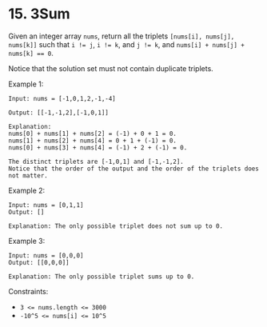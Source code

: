 # 15. 3Sum

Given an integer array `nums`, return all the triplets `[nums[i], nums[j], nums[k]]` such that `i != j`, `i != k`, and `j != k`, and `nums[i] + nums[j] + nums[k] == 0`.

Notice that the solution set must not contain duplicate triplets.

Example 1:

    Input: nums = [-1,0,1,2,-1,-4]

    Output: [[-1,-1,2],[-1,0,1]]

    Explanation:
    nums[0] + nums[1] + nums[2] = (-1) + 0 + 1 = 0.
    nums[1] + nums[2] + nums[4] = 0 + 1 + (-1) = 0.
    nums[0] + nums[3] + nums[4] = (-1) + 2 + (-1) = 0.

    The distinct triplets are [-1,0,1] and [-1,-1,2].
    Notice that the order of the output and the order of the triplets does not matter.

Example 2:

    Input: nums = [0,1,1]
    Output: []
    
    Explanation: The only possible triplet does not sum up to 0.

Example 3:

    Input: nums = [0,0,0]
    Output: [[0,0,0]]

    Explanation: The only possible triplet sums up to 0.


Constraints:

- `3 <= nums.length <= 3000`
- `-10^5 <= nums[i] <= 10^5`

